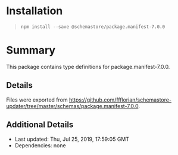 # Installation
> `npm install --save @schemastore/package.manifest-7.0.0`

# Summary
This package contains type definitions for package.manifest-7.0.0.

## Details
Files were exported from https://github.com/ffflorian/schemastore-updater/tree/master/schemas/package.manifest-7.0.0.

## Additional Details
* Last updated: Thu, Jul 25, 2019, 17:59:05 GMT
* Dependencies: none
